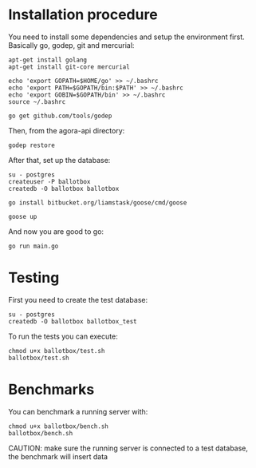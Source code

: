 # Installation procedure

You need to install some dependencies and setup the environment first. Basically go, godep, git and mercurial:

    apt-get install golang
    apt-get install git-core mercurial

    echo 'export GOPATH=$HOME/go' >> ~/.bashrc
    echo 'export PATH=$GOPATH/bin:$PATH' >> ~/.bashrc
    echo 'export GOBIN=$GOPATH/bin' >> ~/.bashrc
    source ~/.bashrc

    go get github.com/tools/godep

Then, from the agora-api directory:

    godep restore

After that, set up the database:

    su - postgres
    createuser -P ballotbox
    createdb -O ballotbox ballotbox

    go install bitbucket.org/liamstask/goose/cmd/goose

    goose up

And now you are good to go:

    go run main.go

# Testing

First you need to create the test database:

    su - postgres
    createdb -O ballotbox ballotbox_test

To run the tests you can execute:

    chmod u+x ballotbox/test.sh
    ballotbox/test.sh

# Benchmarks

You can benchmark a running server with:

    chmod u+x ballotbox/bench.sh
    ballotbox/bench.sh

CAUTION: make sure the running server is connected to a test database, the benchmark will insert data

